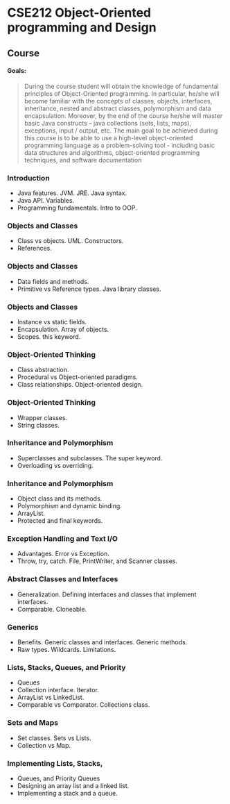 # CSE212 Object-Oriented programming and Design

## Course

#### Goals:
>During the course student will obtain the knowledge of fundamental principles of Object-Oriented programming. In particular, he/she will become familiar with the concepts of classes, 
objects, interfaces, inheritance, nested and abstract classes, polymorphism and data 
encapsulation. Moreover, by the end of the course he/she will master basic Java constructs – java 
collections (sets, lists, maps), exceptions, input / output, etc. The main goal to be achieved 
during this course is to be able to use a high-level object-oriented programming language as a 
problem-solving tool - including basic data structures and algorithms, object-oriented 
programming techniques, and software documentation

### Introduction
- Java features. JVM. JRE. Java syntax. 
- Java API. Variables. 
- Programming fundamentals. Intro to OOP.

### Objects and Classes
- Class vs objects. UML. Constructors.
- References.

### Objects and Classes
- Data fields and methods. 
- Primitive vs Reference types. Java library classes.

### Objects and Classes
- Instance vs static fields.
- Encapsulation. Array of objects. 
- Scopes. this keyword.

###  Object-Oriented Thinking 
- Class abstraction. 
- Procedural vs Object-oriented paradigms. 
- Class relationships. Object-oriented design.

### Object-Oriented Thinking
- Wrapper classes. 
- String classes.

### Inheritance and Polymorphism
- Superclasses and subclasses. The super keyword. 
- Overloading vs overriding.

### Inheritance and Polymorphism
- Object class and its methods. 
- Polymorphism and dynamic binding. 
- ArrayList. 
- Protected and final keywords.

### Exception Handling and Text I/O
- Advantages. Error vs Exception. 
- Throw, try, catch. File, PrintWriter, and Scanner classes.

### Abstract Classes and Interfaces
- Generalization. Defining interfaces and classes that implement interfaces. 
- Comparable. Cloneable. 

### Generics
- Benefits. Generic classes and interfaces. Generic methods. 
- Raw types. Wildcards. Limitations. 

### Lists, Stacks, Queues, and Priority 
- Queues
- Collection interface. Iterator. 
- ArrayList vs LinkedList. 
- Comparable vs Comparator. Collections class.

### Sets and Maps
- Set classes. Sets vs Lists. 
- Collection vs Map.

### Implementing Lists, Stacks, 
- Queues, and Priority Queues 
- Designing an array list and a linked list. 
- Implementing a stack and a queue.

